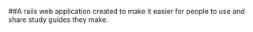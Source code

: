 ##A rails web application created to make it easier for people to use and share study guides they make.